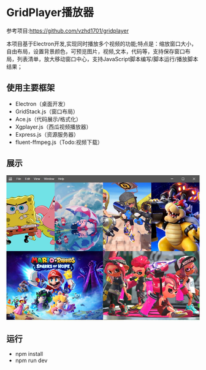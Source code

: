 # GridPlayer播放器

参考项目:<https://github.com/vzhd1701/gridplayer>

本项目基于Electron开发,实现同时播放多个视频的功能;特点是：缩放窗口大小，自由布局，设置背景颜色，可预览图片，视频,文本，代码等，支持保存窗口布局，列表清单，放大移动窗口中心，支持JavaScript脚本编写/脚本运行/播放脚本结果；

## 使用主要框架

- Electron（桌面开发）
- GridStack.js（窗口布局）
- Ace.js（代码展示/格式化）
- Xgplayer.js（西瓜视频播放器）
- Express.js（资源服务器）
- fluent-ffmpeg.js（Todo:视频下载）

## 展示

![img](./images/show.png)

## 运行

- npm install
- npm run dev
